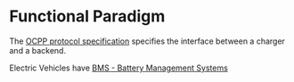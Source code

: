 # Functional Paradigm

The [OCPP protocol specification](https://www.openchargealliance.org/downloads/)
specifies the interface between a charger and a backend.

Electric Vehicles have [BMS - Battery Management Systems](https://circuitdigest.com/article/battery-management-system-bms-for-electric-vehicles)

